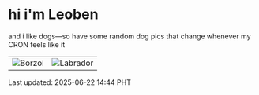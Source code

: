 # hi i'm Leoben

and i like dogs—so have some random dog pics that change whenever my CRON feels like it

|  |  |
|--------|----------|
| ![Borzoi](https://random-dog-vercel.vercel.app/api/random-borzoi?v=1750574672) | ![Labrador](https://random-dog-vercel.vercel.app/api/random-labrador?v=1750574672) |

Last updated: 2025-06-22 14:44 PHT
